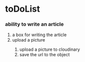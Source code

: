 # toDoList
### ability to write an article

<ol>
  <li>a box for writing the article</li>
  <li>upload a picture</li>
     <ol>
      <li>upload a picture to cloudinary</li>
      <li>save the url to the object</li>
    </ol>
</ol> 